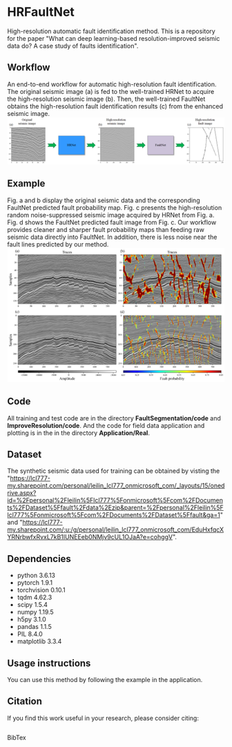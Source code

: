 # HRFaultNet
High-resolution automatic fault identification method. This is a repository for the paper "What can deep learning-based resolution-improved seismic data do? A case study of faults identification".

## Workflow
An end-to-end workflow for automatic high-resolution fault identification. The original seismic image (a) is fed to the well-trained HRNet to acquire the high-resolution seismic image (b). Then, the well-trained FaultNet obtains the high-resolution fault identification results (c) from the enhanced seismic image.
![image](https://github.com/leilin1995/HRFaultNet/blob/master/workflow.png)

## Example
Fig. a and b display the original seismic data and the corresponding FaultNet predicted fault probability map. Fig. c presents the high-resolution random noise-suppressed seismic image acquired by HRNet from Fig. a. Fig. d shows the FaultNet predicted fault image from Fig. c. Our workflow provides cleaner and sharper fault probability maps than feeding raw seismic data directly into FaultNet. In addition, there is less noise near the fault lines predicted by our method.
![image](https://github.com/leilin1995/HRFaultNet/blob/master/Application/Real/F3/compare.png)


## Code
All training and test code are in the directory **FaultSegmentation/code** and **ImproveResolution/code**. And the code for field data application and plotting is in the in the directory **Application/Real**.

## Dataset
The synthetic seismic data used for training can be obtained by visting the "https://lcl777-my.sharepoint.com/personal/leilin_lcl777_onmicrosoft_com/_layouts/15/onedrive.aspx?id=%2Fpersonal%2Fleilin%5Flcl777%5Fonmicrosoft%5Fcom%2FDocuments%2FDataset%5Ffault%2Fdata%2Ezip&parent=%2Fpersonal%2Fleilin%5Flcl777%5Fonmicrosoft%5Fcom%2FDocuments%2FDataset%5Ffault&ga=1" and "https://lcl777-my.sharepoint.com/:u:/g/personal/leilin_lcl777_onmicrosoft_com/EduHxfqcXYRNrbwfxRvxL7kB1IUNEEeb0NMjv9cUL1OJaA?e=cohggV".



## Dependencies

* python 3.6.13
* pytorch 1.9.1
* torchvision 0.10.1
* tqdm 4.62.3
* scipy 1.5.4
* numpy 1.19.5
* h5py 3.1.0
* pandas 1.1.5
* PIL 8.4.0
* matplotlib 3.3.4

## Usage instructions
You can use this method by following the example in the application.

## Citation

If you find this work useful in your research, please consider citing:

```

```

BibTex

```html

```
